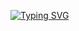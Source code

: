 <a href="https://git.io/typing-svg"><img src="https://readme-typing-svg.herokuapp.com?font=VT323&size=35&pause=1000&color=7B7B7BC0&width=435&lines=Sometime+life+gets+fucked+up.;Thats+why+we+get+fucked+up.;Shit+at+Coding;Koks+und+Nutten!" alt="Typing SVG" /></a>
